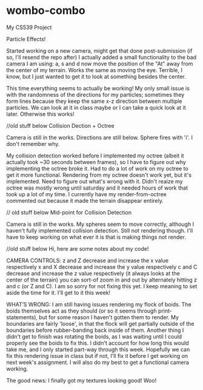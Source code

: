 # wombo-combo
My CS539 Project


Particle Effects!

Started working on a new camera, might get that done post-submission (if so, I'll resend the repo after)
I actually added a small functionality to the bad camera I am using: a, s and d now move the position
 of the "At" away from the center of my terrain. Works the same as moving the eye. Terrible, I know,
but I just wanted to get it to look at something besides the center. 

This time everything seems to actually be working! My only small issue is with the 
randomness of the directions for my particles; sometimes they form lines because
they keep the same x-z direction between multiple particles. We can look at it in
class maybe or I can take a quick look at it later. Otherwise this works!




//old stuff below
Collision Dection + Octree

Camera is still in the works. Directions are still below. Sphere fires with 'i'. I don't remember why.

My collision detection worked before I implemented my octree (albeit it 
actually took ~30 seconds between frames), so I have to figure out why 
implementing the octree broke it. Had to do a lot of work on my octree to 
get it more functional. Rendering from my octree doesn't work yet, but it's 
implemented. Need to figure out what's wrong with it. Didn't reaize my octree 
was mostly wrong until saturday and it needed hours of work that took up a lot 
of my time. I currently have my render-from-octree commented out because it made 
the terrain disappear entirely. 



// old stuff below
Mid-point for Collision Detection

Camera is still in the works.
My spheres seem to move correctly, although I haven't fully implemented 
collision detection. Still not rendering though. I'll have to keep working on
what ever it is that is making things not render.




//old stuff below
Hi, here are some notes about my code!

CAMERA CONTROLS:
z and Z decrease and increase the x value respectively
x and X decrease and increase the y value respectively
c and C decrease and increase the z value respectively
(it always looks at the center of the terrain)
you can sort-of zoom in and out by alternately hitting z and c (or Z and C). 
I am so sorry for not fixing this yet. I keep meaning to set aside the time for it.
I'll get to it this week!

WHAT’S WRONG:
I am still having issues rendering my flock of boids. The boids themselves act
as they should (or so it seems through print-statements), but for some reason
I haven't gotten them to render. My boundaries are fairly 'loose', in that the
flock will get partially outside of the boundaries before rubber-banding back
inside of them. Another thing I didn't get to finish was rotating the boids,
as I was waiting until I could properly see the boids to fix this. I didn't 
account for how long this would take me, and I only started part-way through 
this week. Hopefully we can fix this rendering issue in class but if not, I'll
fix it before I get working on next week's assignment. I will also do my best
to get a functional camera working. 

The good news:
I finally got my textures looking good! Woo! 
